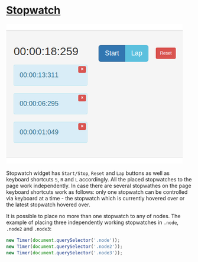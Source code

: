 # [Stopwatch](http://viacheslav-karnaukh.github.io/stopwatch)

![Stopwatch example](../img/stopwatch.png)

Stopwatch widget has `Start/Stop`, `Reset` and `Lap` buttons as well as keyboard shortcuts `S`, `R` and `L` accordingly. All the placed stopwatches to the page work independently. In case there are several stopwathes on the page keyboard shortcuts work as follows: only one stopwatch can be controlled via keyboard at a time - the stopwatch which is currently hovered over or the latest stopwatch hovered over.

It is possible to place no more than one stopwatch to any of nodes. The example of placing three independently working stopwatches in `.node`, `.node2` and `.node3`:

```javascript
new Timer(document.querySelector('.node'));
new Timer(document.querySelector('.node2'));
new Timer(document.querySelector('.node3'));
```